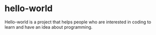 # hello-world
Hello-world is a project that helps people who are interested in coding to learn and have an idea about programming.
